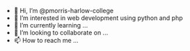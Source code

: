 - 👋 Hi, I’m @pmorris-harlow-college
- 👀 I’m interested in web development using python and php
- 🌱 I’m currently learning ...
- 💞️ I’m looking to collaborate on ...
- 📫 How to reach me ...

<!---
pmorris-harlow-college/pmorris-harlow-college is a ✨ special ✨ repository because its `README.md` (this file) appears on your GitHub profile.
You can click the Preview link to take a look at your changes.
--->
